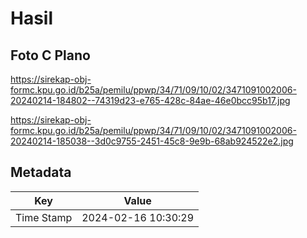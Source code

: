 # Hasil

## Foto C Plano

https://sirekap-obj-formc.kpu.go.id/b25a/pemilu/ppwp/34/71/09/10/02/3471091002006-20240214-184802--74319d23-e765-428c-84ae-46e0bcc95b17.jpg

https://sirekap-obj-formc.kpu.go.id/b25a/pemilu/ppwp/34/71/09/10/02/3471091002006-20240214-185038--3d0c9755-2451-45c8-9e9b-68ab924522e2.jpg


## Metadata

| Key        | Value               |
| ---------- | ------------------- |
| Time Stamp | 2024-02-16 10:30:29 |



